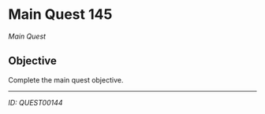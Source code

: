 # Main Quest 145

*Main Quest*

## Objective
Complete the main quest objective.

---
*ID: QUEST00144*